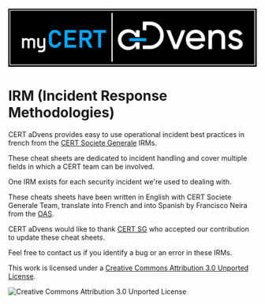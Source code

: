 ![CERT aDvens Logo](cert-advens.jpg  "CERT aDvens Logo")

# IRM (Incident Response Methodologies)

CERT aDvens provides easy to use operational incident best practices in french from the [CERT Societe Generale](https://github.com/certsocietegenerale/IRM) IRMs.

These cheat sheets are dedicated to incident handling and cover multiple fields in which a CERT team can be involved.

One IRM exists for each security incident we're used to dealing with.

These cheats sheets have been written in English with CERT Societe Generale Team, translate into French and into Spanish by Francisco Neira from the [OAS](https://github.com/phrancisco/IRMs-SP).

CERT aDvens would like to thank [CERT SG](https://github.com/certsocietegenerale/IRM) who accepted our contribution to update these cheat sheets.

Feel free to contact us if you identify a bug or an error in these IRMs.

This work is licensed under a [Creative Commons Attribution 3.0 Unported License](https://creativecommons.org/licenses/by/3.0/).

![Creative Commons Attribution 3.0 Unported License](http://i.creativecommons.org/l/by/3.0/88x31.png "Creative Commons Attribution 3.0 Unported License")
